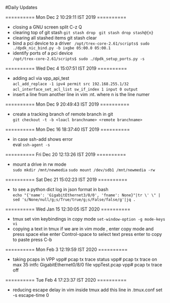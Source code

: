 #Daily Updates

==========  Mon Dec  2 10:29:11 IST 2019 ========== 
* closing a GNU screen split    C-z Q
* clearing top of git stash 
     `git stash drop `
     `git stash drop stash@{n}`
* clearing all stashed items
     git stash clear
* bind a pci device to a driver 
 ` /opt/trex-core-2.61/scripts$ sudo ./dpdk_nic_bind.py -b ixgbe 05:00.0 05:00.1`
* identify ports of a pci device  
  `/opt/trex-core-2.61/scripts$ sudo ./dpdk_setup_ports.py -s`

==========  Wed Dec  4 15:07:51 IST 2019 ========== 
* adding acl via vpp_api_test  
   `acl_add_replace -1 ipv4 permit src 192.168.255.1/32`  
   `acl_interface_set_acl_list sw_if_index 1 input 0 output`
* insert a line from another line in vim
  :nt. where n is the line numer

==========  Mon Dec  9 20:49:43 IST 2019 ========== 
* create a tracking branch of remote branch in git   
   `git checkout -t -b <loacl branchname> <remote branchname>`
 
========== Mon Dec 16 18:37:40 IST 2019 ==========

* in case ssh-add shows error    
          eval `ssh-agent -s`

========== Fri Dec 20 12:13:26 IST 2019 ========== 
* mount a drive in rw mode  
             `sudo mkdir /mnt/newmedia`
             `sudo mount /dev/sdb1 /mnt/newmedia -rw`  

========== Sat Dec 21 15:02:23 IST 2019 ========== 

* to see a python dict log in json format in bash  
            `echo "{'name': 'GigabitEthernet3/0/0', 'fname': None}"|tr \' \" | sed 's/None/null/g;s/True/true/g;s/False/false/g'|jq . `

========== Wed Jan 15 12:30:05 IST 2020 ========== 
* tmux set vim keybindings in copy mode
            `set-window-option -g mode-keys vi`
* copying a text in tmux
     if we are in vim mode , enter copy mode and press space
     else enter Control-space to select text
     press enter to copy
     to paste press C-b 

========== Mon Feb  3 12:19:59 IST 2020 ========== 
* taking pcaps in VPP
	vpp# pcap tx trace status
	vpp# pcap tx trace on max 35 intfc GigabitEthernet0/8/0 file vppTest.pcap
	vpp# pcap tx trace off


========== Tue Feb  4 17:23:37 IST 2020 ========== 
* reducing escape delay in vim inside tmux
      add this line in .tmux.conf 
		set -s escape-time 0


